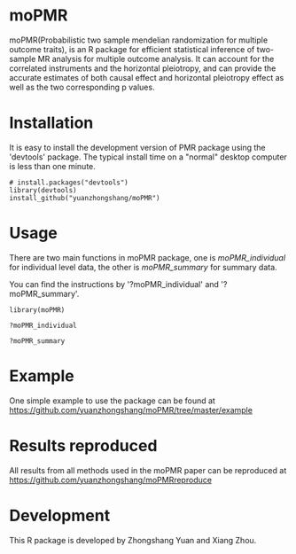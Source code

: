 # moPMR

moPMR(Probabilistic two sample mendelian randomization for multiple outcome traits), is an R package for efficient statistical inference of two-sample MR analysis for multiple outcome analysis. It can account for the correlated instruments and the horizontal pleiotropy, and can provide the accurate estimates of both causal effect and horizontal pleiotropy effect as well as the two corresponding p values.

# Installation
It is easy to install the development version of PMR package using the 'devtools' package. The typical install time on a "normal" desktop computer is less than one minute.

```
# install.packages("devtools")
library(devtools)
install_github("yuanzhongshang/moPMR")
```


# Usage
There are two main functions in moPMR package, one is *moPMR_individual* for individual level data, the other is *moPMR_summary* for summary data.

You can find the instructions by '?moPMR_individual' and '?moPMR_summary'. 
```
library(moPMR)

?moPMR_individual

?moPMR_summary
```

# Example

One simple example to use the package can be found at https://github.com/yuanzhongshang/moPMR/tree/master/example

# Results reproduced 

All results from all methods used in the moPMR paper can be reproduced at https://github.com/yuanzhongshang/moPMRreproduce

# Development
This R package is developed by Zhongshang Yuan and Xiang Zhou.

